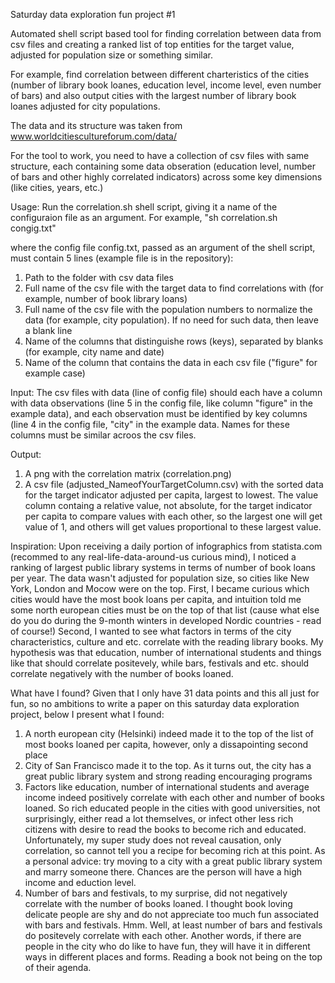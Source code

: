 Saturday data exploration fun project #1

Automated shell script based tool for finding correlation between data from csv files and creating a ranked list of top entities for the target value, adjusted for population size or something similar. 

For example, find correlation between different charteristics of the cities (number of library book loanes, education level, income level, even number of bars) and also output cities with the largest number of library book loanes adjusted for city populations. 

The data and its structure was taken from www.worldcitiescultureforum.com/data/

For the tool to work, you need to have a collection of csv files with same structure, each containing some data obseration (education level, number of bars and other highly correlated indicators) across some key dimensions (like cities, years, etc.)

Usage:
Run the correlation.sh shell script, giving it a name of the configuraion file as an argument.
For example, "sh correlation.sh congig.txt"

where the config file config.txt, passed as an argument of the shell script, must contain 5 lines (example file is in the repository):
1. Path to the folder with csv data files
2. Full name of the csv file with the target data to find correlations with (for example, number of book library loans) 
3. Full name of the csv file with the population numbers to normalize the data (for example, city population). If no need for such data, then leave a blank line 
4. Name of the columns that distinguishe rows (keys), separated by blanks (for example, city name and date)
5. Name of the column that contains the data in each csv file ("figure" for example case)

Input:
The csv files with data (line of config file) should each have a column with data observations (line 5 in the config file, like column "figure" in the example data), and each observation must be identified by key columns (line 4 in the config file, "city" in the example data.
Names for these columns must be similar acroos the csv files.

Output:
1. A png with the correlation matrix (correlation.png)
2. A csv file (adjusted_NameofYourTargetColumn.csv) with the sorted data for the target indicator adjusted per capita, largest to lowest. The value column containg a relative value, not absolute, for the target indicator per capita to compare values with each other, so the largest one will get value of 1, and others will get values proportional to these largest value.

Inspiration:
Upon receiving a daily portion of infographics from statista.com (recommed to any real-life-data-around-us curious mind), I noticed a ranking of largest public library systems in terms of number of book loans per year. The data wasn't adjusted for population size, so cities like New York, London and Mocow were on the top. 
First, I became curious which cities would have the most book loans per capita, and intuition told me some north european cities must be on the top of that list (cause what else do you do during the 9-month winters in developed Nordic countries - read of course!)
Second, I wanted to see what factors in terms of the city characteristics, culture and etc. correlate with the reading library books.
My hypothesis was that education, number of international students and things like that should correlate positevely, while bars, festivals and etc. should correlate negatively with the number of books loaned.

What have I found?
Given that I only have 31 data points and this all just for fun, so no ambitions to write a paper on this saturday data exploration project, below I present what I found:
1. A north european city (Helsinki) indeed made it to the top of the list of most books loaned per capita, however, only a dissapointing second place
2. City of San Francisco made it to the top. As it turns out, the city has a great public library system and strong reading encouraging programs 
3. Factors like education, number of international students and average income indeed positively correlate with each other and number of books loaned. So rich educated people in the cities with good universities, not surprisingly, either read a lot themselves, or infect other less rich citizens with desire to read the books to become rich and educated. Unfortunately, my super study does not reveal causation, only correlation, so cannot tell you a recipe for becoming rich at this point. As a personal advice: try moving to a city with a great public library system and marry someone there. Chances are the person will have a high income and eduction level.
4. Number of bars and festivals, to my surprise, did not negatively correlate with the number of books loaned. I thought book loving delicate people are shy and do not appreciate too much fun associated with bars and festivals. Hmm. Well, at least number of bars and festivals do positevely correlate with each other. Another words, if there are people in the city who do like to have fun, they will have it in different ways in different places and forms. Reading a book not being on the top of their agenda.
